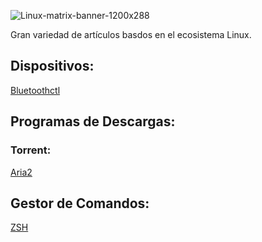 ![Linux-matrix-banner-1200x288](https://user-images.githubusercontent.com/103068924/165993945-1e654b48-64c2-48b6-bd66-8e87763d9b50.jpg)

Gran variedad de artículos basdos en el ecosistema Linux.

## Dispositivos:

[Bluetoothctl](../Linux/Introducción_a_Linux/Bluetoothctl.html)

## Programas de Descargas:
### Torrent:

[Aria2](../Linux/Programas_para_Linux/Aria2.html)

## Gestor de Comandos:

[ZSH](../Linux/Introducción_a_Linux/ZSH.html)
